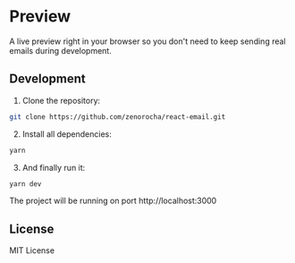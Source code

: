 # Preview

A live preview right in your browser so you don't need to keep sending real emails during development.

## Development

1. Clone the repository:

```sh
git clone https://github.com/zenorocha/react-email.git
```

2. Install all dependencies:

```sh
yarn
```

3. And finally run it:

```sh
yarn dev
```

The project will be running on port http://localhost:3000

## License

MIT License
